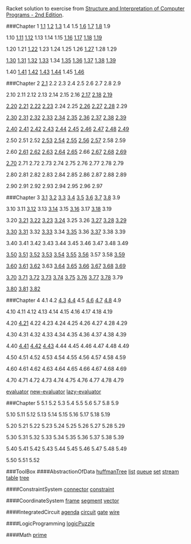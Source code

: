
Racket solution to exercise from [Structure and Interpretation of Computer Programs - 2nd Edition](https://www.mitpress.mit.edu/sicp/).

###Chapter 1
[1.1](https://github.com/xRahn/SICP-solution-in-Racket/blob/master/chap-1/1-1.rkt) [1.2](https://github.com/xRahn/SICP-solution-in-Racket/blob/master/chap-1/1-2.rkt) [1.3](https://github.com/xRahn/SICP-solution-in-Racket/blob/master/chap-1/1-3.rkt) 1.4 1.5 [1.6](https://github.com/xRahn/SICP-solution-in-Racket/blob/master/chap-1/1-6.rkt) [1.7](https://github.com/xRahn/SICP-solution-in-Racket/blob/master/chap-1/1-7.rkt) [1.8](https://github.com/xRahn/SICP-solution-in-Racket/blob/master/chap-1/1-8.rkt) 1.9

1.10 [1.11](https://github.com/xRahn/SICP-solution-in-Racket/blob/master/chap-1/1-11.rkt) [1.12](https://github.com/xRahn/SICP-solution-in-Racket/blob/master/chap-1/1-12.rkt) 1.13 1.14 1.15 [1.16](https://github.com/xRahn/SICP-solution-in-Racket/blob/master/chap-1/1-16.rkt) [1.17](https://github.com/xRahn/SICP-solution-in-Racket/blob/master/chap-1/1-17.rkt) [1.18](https://github.com/xRahn/SICP-solution-in-Racket/blob/master/chap-1/1-18.rkt) [1.19](https://github.com/xRahn/SICP-solution-in-Racket/blob/master/chap-1/1-19.rkt)

1.20 1.21 [1.22](https://github.com/xRahn/SICP-solution-in-Racket/blob/master/chap-1/1-22.rkt) 1.23 1.24 1.25 1.26 [1.27](https://github.com/xRahn/SICP-solution-in-Racket/blob/master/chap-1/1-27.rkt) 1.28 1.29

[1.30](https://github.com/xRahn/SICP-solution-in-Racket/blob/master/chap-1/1-30.rkt) [1.31](https://github.com/xRahn/SICP-solution-in-Racket/blob/master/chap-1/1-31.rkt) [1.32](https://github.com/xRahn/SICP-solution-in-Racket/blob/master/chap-1/1-32.rkt) [1.33](https://github.com/xRahn/SICP-solution-in-Racket/blob/master/chap-1/1-33.rkt) 1.34 [1.35](https://github.com/xRahn/SICP-solution-in-Racket/blob/master/chap-1/1-35.rkt) [1.36](https://github.com/xRahn/SICP-solution-in-Racket/blob/master/chap-1/1-36.rkt) [1.37](https://github.com/xRahn/SICP-solution-in-Racket/blob/master/chap-1/1-37.rkt) [1.38](https://github.com/xRahn/SICP-solution-in-Racket/blob/master/chap-1/1-38.rkt) [1.39](https://github.com/xRahn/SICP-solution-in-Racket/blob/master/chap-1/1-39.rkt)

1.40 [1.41](https://github.com/xRahn/SICP-solution-in-Racket/blob/master/chap-1/1-41.rkt) [1.42](https://github.com/xRahn/SICP-solution-in-Racket/blob/master/chap-1/1-42.rkt) [1.43](https://github.com/xRahn/SICP-solution-in-Racket/blob/master/chap-1/1-43.rkt) [1.44](https://github.com/xRahn/SICP-solution-in-Racket/blob/master/chap-1/1-44.rkt) 1.45 [1.46](https://github.com/xRahn/SICP-solution-in-Racket/blob/master/chap-1/1-46.rkt)

###Chapter 2
[2.1](https://github.com/xRahn/SICP-solution-in-Racket/blob/master/chap-2/2-1.rkt) 2.2 2.3 2.4 2.5 2.6 2.7 2.8 2.9

2.10 2.11 2.12 2.13 2.14 2.15 2.16 [2.17](https://github.com/xRahn/SICP-solution-in-Racket/blob/master/chap-2/2-17.rkt) [2.18](https://github.com/xRahn/SICP-solution-in-Racket/blob/master/chap-2/2-18.rkt) [2.19](https://github.com/xRahn/SICP-solution-in-Racket/blob/master/chap-2/2-19.rkt)

[2.20](https://github.com/xRahn/SICP-solution-in-Racket/blob/master/chap-2/2-20.rkt) [2.21](https://github.com/xRahn/SICP-solution-in-Racket/blob/master/chap-2/2-21.rkt) [2.22](https://github.com/xRahn/SICP-solution-in-Racket/blob/master/chap-2/2-22.rkt) [2.23](https://github.com/xRahn/SICP-solution-in-Racket/blob/master/chap-2/2-23.rkt) 2.24 2.25 [2.26](https://github.com/xRahn/SICP-solution-in-Racket/blob/master/chap-2/2-26.rkt) [2.27](https://github.com/xRahn/SICP-solution-in-Racket/blob/master/chap-2/2-27.rkt) [2.28](https://github.com/xRahn/SICP-solution-in-Racket/blob/master/chap-2/2-28.rkt) 2.29

[2.30](https://github.com/xRahn/SICP-solution-in-Racket/blob/master/chap-2/2-30.rkt) [2.31](https://github.com/xRahn/SICP-solution-in-Racket/blob/master/chap-2/2-31.rkt) [2.32](https://github.com/xRahn/SICP-solution-in-Racket/blob/master/chap-2/2-32.rkt) [2.33](https://github.com/xRahn/SICP-solution-in-Racket/blob/master/chap-2/2-33.rkt) [2.34](https://github.com/xRahn/SICP-solution-in-Racket/blob/master/chap-2/2-34.rkt) [2.35](https://github.com/xRahn/SICP-solution-in-Racket/blob/master/chap-2/2-35.rkt) [2.36](https://github.com/xRahn/SICP-solution-in-Racket/blob/master/chap-2/2-36.rkt) [2.37](https://github.com/xRahn/SICP-solution-in-Racket/blob/master/chap-2/2-37.rkt) [2.38](https://github.com/xRahn/SICP-solution-in-Racket/blob/master/chap-2/2-38.rkt) [2.39](https://github.com/xRahn/SICP-solution-in-Racket/blob/master/chap-2/2-39.rkt)

[2.40](https://github.com/xRahn/SICP-solution-in-Racket/blob/master/chap-2/2-40.rkt) [2.41](https://github.com/xRahn/SICP-solution-in-Racket/blob/master/chap-2/2-41.rkt) [2.42](https://github.com/xRahn/SICP-solution-in-Racket/blob/master/chap-2/2-42.rkt) [2.43](https://github.com/xRahn/SICP-solution-in-Racket/blob/master/chap-2/2-43.rkt) [2.44](https://github.com/xRahn/SICP-solution-in-Racket/blob/master/chap-2/2-44.rkt) [2.45](https://github.com/xRahn/SICP-solution-in-Racket/blob/master/chap-2/2-45.rkt) [2.46](https://github.com/xRahn/SICP-solution-in-Racket/blob/master/chap-2/2-46.rkt) [2.47](https://github.com/xRahn/SICP-solution-in-Racket/blob/master/chap-2/2-47.rkt) [2.48](https://github.com/xRahn/SICP-solution-in-Racket/blob/master/chap-2/2-48.rkt) [2.49](https://github.com/xRahn/SICP-solution-in-Racket/blob/master/chap-2/2-49.rkt)

2.50 2.51 2.52 [2.53](https://github.com/xRahn/SICP-solution-in-Racket/blob/master/chap-2/2-53.rkt) [2.54](https://github.com/xRahn/SICP-solution-in-Racket/blob/master/chap-2/2-54.rkt) [2.55](https://github.com/xRahn/SICP-solution-in-Racket/blob/master/chap-2/2-55.rkt) [2.56](https://github.com/xRahn/SICP-solution-in-Racket/blob/master/chap-2/2-56.rkt) [2.57](https://github.com/xRahn/SICP-solution-in-Racket/blob/master/chap-2/2-57.rkt) 2.58 2.59

2.60 [2.61](https://github.com/xRahn/SICP-solution-in-Racket/blob/master/chap-2/2-61.rkt) [2.62](https://github.com/xRahn/SICP-solution-in-Racket/blob/master/chap-2/2-62.rkt) [2.63](https://github.com/xRahn/SICP-solution-in-Racket/blob/master/chap-2/2-63.rkt) [2.64](https://github.com/xRahn/SICP-solution-in-Racket/blob/master/chap-2/2-64.rkt) [2.65](https://github.com/xRahn/SICP-solution-in-Racket/blob/master/chap-2/2-65.rkt) 2.66 [2.67](https://github.com/xRahn/SICP-solution-in-Racket/blob/master/chap-2/2-67.rkt) [2.68](https://github.com/xRahn/SICP-solution-in-Racket/blob/master/chap-2/2-68.rkt) [2.69](https://github.com/xRahn/SICP-solution-in-Racket/blob/master/chap-2/2-69.rkt)

[2.70](https://github.com/xRahn/SICP-solution-in-Racket/blob/master/chap-2/2-70.rkt) 2.71 2.72 2.73 2.74 2.75 2.76 2.77 2.78 2.79

2.80 2.81 2.82 2.83 2.84 2.85 2.86 2.87 2.88 2.89

2.90 2.91 2.92 2.93 2.94 2.95 2.96 2.97

###Chapter 3
[3.1](https://github.com/xRahn/SICP-solution-in-Racket/blob/master/chap-3/3-1.rkt) [3.2](https://github.com/xRahn/SICP-solution-in-Racket/blob/master/chap-3/3-2.rkt) [3.3](https://github.com/xRahn/SICP-solution-in-Racket/blob/master/chap-3/3-3.rkt) [3.4](https://github.com/xRahn/SICP-solution-in-Racket/blob/master/chap-3/3-4.rkt) [3.5](https://github.com/xRahn/SICP-solution-in-Racket/blob/master/chap-3/3-5.rkt) [3.6](https://github.com/xRahn/SICP-solution-in-Racket/blob/master/chap-3/3-6.rkt) [3.7](https://github.com/xRahn/SICP-solution-in-Racket/blob/master/chap-3/3-7.rkt) [3.8](https://github.com/xRahn/SICP-solution-in-Racket/blob/master/chap-3/3-8.rkt) 3.9

3.10 3.11 [3.12](https://github.com/xRahn/SICP-solution-in-Racket/blob/master/chap-3/3-12.rkt) 3.13 [3.14](https://github.com/xRahn/SICP-solution-in-Racket/blob/master/chap-3/3-14.rkt) 3.15 [3.16](https://github.com/xRahn/SICP-solution-in-Racket/blob/master/chap-3/3-16.rkt) 3.17 [3.18](https://github.com/xRahn/SICP-solution-in-Racket/blob/master/chap-3/3-18.rkt) 3.19

3.20 [3.21](https://github.com/xRahn/SICP-solution-in-Racket/blob/master/chap-3/3-21.rkt) [3.22](https://github.com/xRahn/SICP-solution-in-Racket/blob/master/chap-3/3-22.rkt) [3.23](https://github.com/xRahn/SICP-solution-in-Racket/blob/master/chap-3/3-23.rkt) [3.24](https://github.com/xRahn/SICP-solution-in-Racket/blob/master/chap-3/3-24.rkt) 3.25 3.26 [3.27](https://github.com/xRahn/SICP-solution-in-Racket/blob/master/chap-3/3-27.rkt) [3.28](https://github.com/xRahn/SICP-solution-in-Racket/blob/master/chap-3/3-28.rkt) [3.29](https://github.com/xRahn/SICP-solution-in-Racket/blob/master/chap-3/3-29.rkt)

[3.30](https://github.com/xRahn/SICP-solution-in-Racket/blob/master/chap-3/3-30.rkt) [3.31](https://github.com/xRahn/SICP-solution-in-Racket/blob/master/chap-3/3-31.rkt) 3.32 [3.33](https://github.com/xRahn/SICP-solution-in-Racket/blob/master/chap-3/3-33.rkt) 3.34 [3.35](https://github.com/xRahn/SICP-solution-in-Racket/blob/master/chap-3/3-35.rkt) 3.36 [3.37](https://github.com/xRahn/SICP-solution-in-Racket/blob/master/chap-3/3-37.rkt) 3.38 3.39

3.40 3.41 3.42 3.43 3.44 3.45 3.46 3.47 3.48 3.49

[3.50](https://github.com/xRahn/SICP-solution-in-Racket/blob/master/chap-3/3-50.rkt) [3.51](https://github.com/xRahn/SICP-solution-in-Racket/blob/master/chap-3/3-51.rkt) [3.52](https://github.com/xRahn/SICP-solution-in-Racket/blob/master/chap-3/3-52.rkt) [3.53](https://github.com/xRahn/SICP-solution-in-Racket/blob/master/chap-3/3-53.rkt) [3.54](https://github.com/xRahn/SICP-solution-in-Racket/blob/master/chap-3/3-54.rkt) [3.55](https://github.com/xRahn/SICP-solution-in-Racket/blob/master/chap-3/3-55.rkt) [3.56](https://github.com/xRahn/SICP-solution-in-Racket/blob/master/chap-3/3-56.rkt) 3.57 3.58 [3.59](https://github.com/xRahn/SICP-solution-in-Racket/blob/master/chap-3/3-59.rkt)

[3.60](https://github.com/xRahn/SICP-solution-in-Racket/blob/master/chap-3/3-60.rkt) [3.61](https://github.com/xRahn/SICP-solution-in-Racket/blob/master/chap-3/3-61.rkt) [3.62](https://github.com/xRahn/SICP-solution-in-Racket/blob/master/chap-3/3-62.rkt) 3.63 [3.64](https://github.com/xRahn/SICP-solution-in-Racket/blob/master/chap-3/3-64.rkt) [3.65](https://github.com/xRahn/SICP-solution-in-Racket/blob/master/chap-3/3-65.rkt) [3.66](https://github.com/xRahn/SICP-solution-in-Racket/blob/master/chap-3/3-66.rkt) [3.67](https://github.com/xRahn/SICP-solution-in-Racket/blob/master/chap-3/3-67.rkt) [3.68](https://github.com/xRahn/SICP-solution-in-Racket/blob/master/chap-3/3-68.rkt) [3.69](https://github.com/xRahn/SICP-solution-in-Racket/blob/master/chap-3/3-69.rkt)

[3.70](https://github.com/xRahn/SICP-solution-in-Racket/blob/master/chap-3/3-70.rkt) [3.71](https://github.com/xRahn/SICP-solution-in-Racket/blob/master/chap-3/3-71.rkt) [3.72](https://github.com/xRahn/SICP-solution-in-Racket/blob/master/chap-3/3-72.rkt) [3.73](https://github.com/xRahn/SICP-solution-in-Racket/blob/master/chap-3/3-73.rkt) [3.74](https://github.com/xRahn/SICP-solution-in-Racket/blob/master/chap-3/3-74.rkt) [3.75](https://github.com/xRahn/SICP-solution-in-Racket/blob/master/chap-3/3-75.rkt) [3.76](https://github.com/xRahn/SICP-solution-in-Racket/blob/master/chap-3/3-76.rkt) [3.77](https://github.com/xRahn/SICP-solution-in-Racket/blob/master/chap-3/3-77.rkt) [3.78](https://github.com/xRahn/SICP-solution-in-Racket/blob/master/chap-3/3-78.rkt) 3.79

[3.80](https://github.com/xRahn/SICP-solution-in-Racket/blob/master/chap-3/3-80.rkt) [3.81](https://github.com/xRahn/SICP-solution-in-Racket/blob/master/chap-3/3-81.rkt) [3.82](https://github.com/xRahn/SICP-solution-in-Racket/blob/master/chap-3/3-82.rkt)

###Chapter 4
4.1 4.2 [4.3](https://github.com/xRahn/SICP-solution-in-Racket/blob/master/chap-4/4-3.rkt) [4.4](https://github.com/xRahn/SICP-solution-in-Racket/blob/master/chap-4/4-4.rkt) 4.5 [4.6](https://github.com/xRahn/SICP-solution-in-Racket/blob/master/chap-4/4-6.rkt) [4.7](https://github.com/xRahn/SICP-solution-in-Racket/blob/master/chap-4/4-7.rkt) [4.8](https://github.com/xRahn/SICP-solution-in-Racket/blob/master/chap-4/4-8.rkt) 4.9

4.10 4.11 4.12 4.13 4.14 4.15 4.16 4.17 4.18 4.19

4.20 [4.21](https://github.com/xRahn/SICP-solution-in-Racket/blob/master/chap-4/4-21.rkt) 4.22 4.23 4.24 4.25 4.26 4.27 4.28 4.29

4.30 4.31 4.32 4.33 4.34 4.35 4.36 4.37 4.38 4.39

4.40 [4.41](https://github.com/xRahn/SICP-solution-in-Racket/blob/master/chap-4/4-41.rkt) [4.42](https://github.com/xRahn/SICP-solution-in-Racket/blob/master/chap-4/4.42.rkt) [4.43](https://github.com/xRahn/SICP-solution-in-Racket/blob/master/chap-4/4.43.rkt) 4.44 4.45 4.46 4.47 4.48 4.49

4.50 4.51 4.52 4.53 4.54 4.55 4.56 4.57 4.58 4.59

4.60 4.61 4.62 4.63 4.64 4.65 4.66 4.67 4.68 4.69

4.70 4.71 4.72 4.73 4.74 4.75 4.76 4.77 4.78 4.79

[evaluator](https://github.com/xRahn/SICP-solution-in-Racket/blob/master/chap-4/evaluator.rkt) [new-evaluator](https://github.com/xRahn/SICP-solution-in-Racket/blob/master/chap-4/new-evaluator.rkt) [lazy-evaluator](https://github.com/xRahn/SICP-solution-in-Racket/blob/master/chap-4/lazy-evaluator.rkt)

###Chapter 5
5.1 5.2 5.3 5.4 5.5 5.6 5.7 5.8 5.9

5.10 5.11 5.12 5.13 5.14 5.15 5.16 5.17 5.18 5.19

5.20 5.21 5.22 5.23 5.24 5.25 5.26 5.27 5.28 5.29

5.30 5.31 5.32 5.33 5.34 5.35 5.36 5.37 5.38 5.39

5.40 5.41 5.42 5.43 5.44 5.45 5.46 5.47 5.48 5.49

5.50 5.51 5.52

###ToolBox
####AbstractionOfData
[huffmanTree](https://github.com/xRahn/SICP-solution-in-Racket/blob/master/ToolBox/AbstractionOfData/huffmanTree.rkt) [list](https://github.com/xRahn/SICP-solution-in-Racket/blob/master/ToolBox/AbstractionOfData/list.rkt) [queue](https://github.com/xRahn/SICP-solution-in-Racket/blob/master/ToolBox/AbstractionOfData/queue.rkt) [set](https://github.com/xRahn/SICP-solution-in-Racket/blob/master/ToolBox/AbstractionOfData/set.rkt) [stream](https://github.com/xRahn/SICP-solution-in-Racket/blob/master/ToolBox/AbstractionOfData/stream.rkt) [table](https://github.com/xRahn/SICP-solution-in-Racket/blob/master/ToolBox/AbstractionOfData/table.rkt) [tree](https://github.com/xRahn/SICP-solution-in-Racket/blob/master/ToolBox/AbstractionOfData/tree.rkt)

####ConstraintSystem
[connector](https://github.com/xRahn/SICP-solution-in-Racket/blob/master/ToolBox/ConstraintSystem/connector.rkt) [constraint](https://github.com/xRahn/SICP-solution-in-Racket/blob/master/ToolBox/ConstraintSystem/constraint.rkt)

####CoordinateSystem
[frame](https://github.com/xRahn/SICP-solution-in-Racket/blob/master/ToolBox/CoordinateSystem/frame.rkt) [segment](https://github.com/xRahn/SICP-solution-in-Racket/blob/master/ToolBox/CoordinateSystem/segment.rkt) [vector](https://github.com/xRahn/SICP-solution-in-Racket/blob/master/ToolBox/CoordinateSystem/vector.rkt)

####IntegratedCircuit
[agenda](https://github.com/xRahn/SICP-solution-in-Racket/blob/master/ToolBox/IntegratedCircuit/agenda.rkt) [circuit](https://github.com/xRahn/SICP-solution-in-Racket/blob/master/ToolBox/IntegratedCircuit/circuit.rkt) [gate](https://github.com/xRahn/SICP-solution-in-Racket/blob/master/ToolBox/IntegratedCircuit/gate.rkt) [wire](https://github.com/xRahn/SICP-solution-in-Racket/blob/master/ToolBox/IntegratedCircuit/wire.rkt)

####LogicProgramming
[logicPuzzle](https://github.com/xRahn/SICP-solution-in-Racket/blob/master/ToolBox/LogicProgramming/logicPuzzle.rkt)

####Math
[prime](https://github.com/xRahn/SICP-solution-in-Racket/blob/master/ToolBox/Math/prime.rkt)